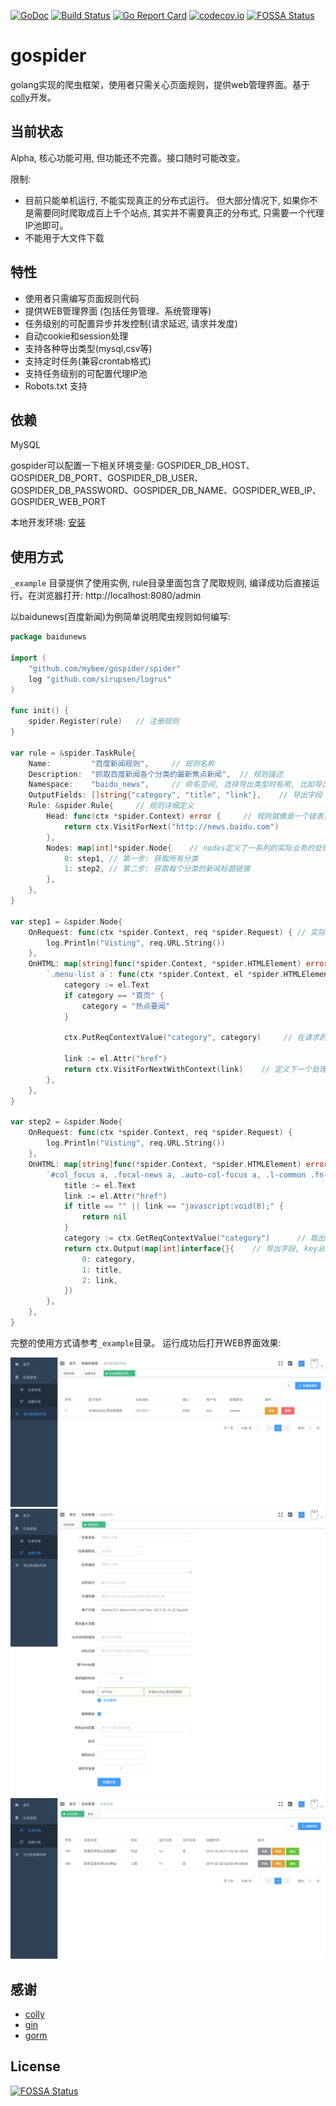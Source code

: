 [![GoDoc](https://godoc.org/github.com/mybee/gospider?status.svg)](https://godoc.org/github.com/mybee/gospider)
[![Build Status](https://travis-ci.com/mybee/gospider.svg?branch=master)](https://travis-ci.org/mybee/gospider)
[![Go Report Card](https://goreportcard.com/badge/github.com/mybee/gospider)](https://goreportcard.com/report/github.com/mybee/gospider)
[![codecov.io](https://codecov.io/github/mybee/gospider/branch/master/graph/badge.svg)](https://codecov.io/github/mybee/gospider)
[![FOSSA Status](https://app.fossa.com/api/projects/git%2Bgithub.com%2Fnange%2Fgospider.svg?type=shield)](https://app.fossa.com/projects/git%2Bgithub.com%2Fnange%2Fgospider?ref=badge_shield)


# gospider
golang实现的爬虫框架，使用者只需关心页面规则，提供web管理界面。基于[colly](https://github.com/gocolly/colly)开发。


## 当前状态
Alpha, 核心功能可用, 但功能还不完善。接口随时可能改变。

限制: 
* 目前只能单机运行, 不能实现真正的分布式运行。 但大部分情况下, 如果你不是需要同时爬取成百上千个站点, 其实并不需要真正的分布式, 
只需要一个代理IP池即可。
* 不能用于大文件下载


## 特性
* 使用者只需编写页面规则代码
* 提供WEB管理界面 (包括任务管理、系统管理等)
* 任务级别的可配置异步并发控制(请求延迟, 请求并发度)
* 自动cookie和session处理
* 支持各种导出类型(mysql,csv等)
* 支持定时任务(兼容crontab格式)
* 支持任务级别的可配置代理IP池
* Robots.txt 支持

## 依赖
MySQL

gospider可以配置一下相关环境变量: 
GOSPIDER_DB_HOST、GOSPIDER_DB_PORT、GOSPIDER_DB_USER、GOSPIDER_DB_PASSWORD、GOSPIDER_DB_NAME、GOSPIDER_WEB_IP、GOSPIDER_WEB_PORT

本地开发环境: [安装](https://github.com/mybee/gospider/wiki/Install)

## 使用方式
`_example` 目录提供了使用实例, rule目录里面包含了爬取规则, 编译成功后直接运行。在浏览器打开: http://localhost:8080/admin

以baidunews(百度新闻)为例简单说明爬虫规则如何编写:
```go
package baidunews

import (
	"github.com/mybee/gospider/spider"
	log "github.com/sirupsen/logrus"
)

func init() {
	spider.Register(rule)   // 注册规则
}

var rule = &spider.TaskRule{
	Name:         "百度新闻规则",     // 规则名称
	Description:  "抓取百度新闻各个分类的最新焦点新闻",  // 规则描述
	Namespace:    "baidu_news",     // 命名空间, 选择导出类型时有用, 比如导出类型为MySQL时, namespace相当于表明
	OutputFields: []string{"category", "title", "link"},    // 导出字段
	Rule: &spider.Rule{     // 规则详细定义
		Head: func(ctx *spider.Context) error {     // 规则就像是一个链表, head为头节点, 后续为node节点, head节点的处理应该足够简单, 比如定义入口链接, 处理登陆等
			return ctx.VisitForNext("http://news.baidu.com")
		},
		Nodes: map[int]*spider.Node{    // nodes定义了一系列的实际业务的处理步骤, 一个复杂的业务可以被分为多个连续的子任务, key从0开始递增
			0: step1, // 第一步: 获取所有分类
			1: step2, // 第二步: 获取每个分类的新闻标题链接
		},
	},
}

var step1 = &spider.Node{ 
    OnRequest: func(ctx *spider.Context, req *spider.Request) { // 实际请求发出之前执行
        log.Println("Visting", req.URL.String())
    },
    OnHTML: map[string]func(*spider.Context, *spider.HTMLElement) error {  // 返回结果是html时执行, map的key为页面选择器(和jquery的选择器语法相同)
        `.menu-list a`: func(ctx *spider.Context, el *spider.HTMLElement) error { // 获取所有分类
            category := el.Text
            if category == "首页" {
                category = "热点要闻"
            }

            ctx.PutReqContextValue("category", category)     // 在请求的context中存储key,value值(通常用于需要传递参数到下一个处理流程时使用)

            link := el.Attr("href")
            return ctx.VisitForNextWithContext(link)    // 定义下一个处理流程的入口, 并且保留context上下文
        },
    },
}

var step2 = &spider.Node{ 
    OnRequest: func(ctx *spider.Context, req *spider.Request) {
        log.Println("Visting", req.URL.String())
    },
    OnHTML: map[string]func(*spider.Context, *spider.HTMLElement) error {
        `#col_focus a, .focal-news a, .auto-col-focus a, .l-common .fn-c a`: func(ctx *spider.Context, el *spider.HTMLElement) error {
            title := el.Text
            link := el.Attr("href")
            if title == "" || link == "javascript:void(0);" {
                return nil
            }
            category := ctx.GetReqContextValue("category")      // 取出上一步context中存储的值
            return ctx.Output(map[int]interface{}{    // 导出字段, key从0递增, 很上面的OutputFields内容需要一一对应
                0: category,
                1: title,
                2: link,
            })
        },
    },
}

```
完整的使用方式请参考`_example`目录。 运行成功后打开WEB界面效果:

![image](gospider-exportdb-list.png)
![image](gospider-task-create.png)
![image](gospider-task-list.png)


## 感谢
* [colly](https://github.com/gocolly/colly)
* [gin](https://github.com/gin-gonic/gin)
* [gorm](https://github.com/jinzhu/gorm)


## License
[![FOSSA Status](https://app.fossa.io/api/projects/git%2Bgithub.com%2Fnange%2Fgospider.svg?type=large)](https://app.fossa.io/projects/git%2Bgithub.com%2Fnange%2Fgospider?ref=badge_large)